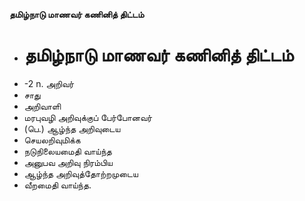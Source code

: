 **தமிழ்நாடு மாணவர் கணினித் திட்டம்**
- # தமிழ்நாடு மாணவர் கணினித் திட்டம்
- -2 n. அறிவர்
- சாது
- அறிவாளி
- மரபுவழி அறிவுக்குப் பேர்போனவர்
- (பெ.) ஆழ்ந்த அறிவுடைய
- செயலறிவுமிக்க
- நடுநிலையமைதி வாய்ந்த
- அனுபவ அறிவு நிரம்பிய
- ஆழ்ந்த அறிவுத்தோற்றமுடைய
- வீறமைதி வாய்ந்த.

